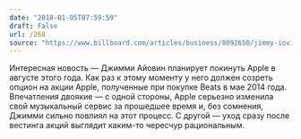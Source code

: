 ```yaml
---
date: "2018-01-05T07:59:59"
draft: False
url: /268
source: "https://www.billboard.com/articles/business/8092650/jimmy-iovine-leaving-apple-music-august"
---
```


Интересная новость — Джимми Айовин планирует покинуть Apple в августе этого года. Как раз к этому моменту у него должен созреть опцион на акции Apple, полученные при покупке Beats в мае 2014 года.
Впечатления двоякие — с одной стороны, Apple серьезно изменила свой музыкальный сервис за прошедшее время и, без сомнения, Джимми сильно повлиял на этот процесс. С другой — уход сразу после вестинга акций выглядит каким-то чересчур рациональным.
